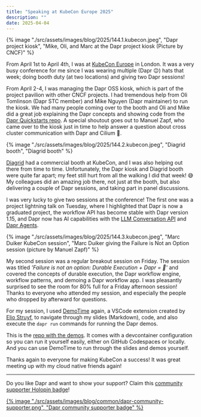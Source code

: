 ```yaml
---
title: "Speaking at KubeCon Europe 2025"
description: ""
date: 2025-04-04
---
```


{% image "./src/assets/images/blog/2025/144.1.kubecon.jpeg", "Dapr project kiosk", "Mike, Oli, and Marc at the Dapr project kiosk (Picture by CNCF)" %}

From April 1st to April 4th, I was at [KubeCon Europe](https://events.linuxfoundation.org/kubecon-cloudnativecon-europe/) in London. It was a very busy conference for me since I was wearing multiple (Dapr 😉) hats that week; doing booth duty (at two locations) and giving two Dapr sessions!

From April 2-4, I was managing the Dapr OSS kiosk, which is part of the project pavilion with other CNCF projects. I had tremendous help from Oli Tomlinson (Dapr STC member) and Mike Nguyen (Dapr maintainer) to run the kiosk. We had many people coming over to the booth and Oli and Mike did a great job explaining the Dapr concepts and showing code from the [Dapr Quickstarts repo](https://github.com/dapr/quickstarts/). A special shoutout goes out to Manuel Zapf, who came over to the kiosk just in time to help answer a question about cross cluster communication with Dapr and Cilium 💪.

{% image "./src/assets/images/blog/2025/144.2.kubecon.jpeg", "Diagrid booth", "Diagrid booth" %}

[Diagrid](https://diagrid.io) had a commercial booth at KubeCon, and I was also helping out there from time to time. Unfortunately, the Dapr kiosk and Diagrid booth were quite far apart; my feet still hurt from all the walking I did that week! 😅 My colleagues did an amazing job there, not just at the booth, but also delivering a couple of Dapr sessions, and taking part in panel discussions.

I was very lucky to give two sessions at the conference! The first one was a project lightning talk on Tuesday, where I highlighted that Dapr is now a graduated project, the workflow API has become stable with Dapr version 1.15, and Dapr now has AI capabilities with the [LLM Conversation API](https://docs.dapr.io/developing-applications/building-blocks/conversation/conversation-overview/) and [Dapr Agents](https://github.com/dapr/dapr-agents). 

{% image "./src/assets/images/blog/2025/144.3.kubecon.jpeg", "Marc Duiker KubeCon session", "Marc Duiker giving the Failure is Not an Option session (picture by Manuel Zapf)" %}

My second session was a regular breakout session on Friday. The session was titled *'Failure is not an option: Durable Execution + Dapr = 🚀'* and covered the concepts of durable execution, the Dapr workflow engine, workflow patterns, and demoing a Dapr workflow app. I was pleasantly surprised to see the room for 80% full for a Friday afternoon session! Thanks to everyone who attended my session, and especially the people who dropped by afterward for questions.

For my session, I used [DemoTime](https://marketplace.visualstudio.com/items?itemName=eliostruyf.vscode-demo-time) again, a VSCode extension created by [Elio Struyf](https://bsky.app/profile/eliostruyf.com), to navigate through my slides (Markdown), code, and also execute the `dapr run` commands for running the Dapr demos. 

This is the [repo with the demos](https://github.com/diagrid-labs/dapr-resiliency-and-durable-execution). It comes with a devcontainer configuration so you can run it yourself easily, either on GitHub Codespaces or locally. And you can use DemoTime to run through the slides and demos yourself.

Thanks again to everyone for making KubeCon a success! It was great meeting up with my cloud native friends again!

---
Do you like Dapr and want to show your support? Claim this [community supporter Holopin badge](https://bit.ly/dapr-supporter)!

<a href="https://bit.ly/dapr-supporter">{% image "./src/assets/images/blog/common/dapr-community-supporter.png", "Dapr community supporter badge" %}</a>
